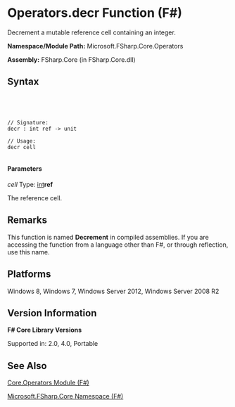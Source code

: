 # Operators.decr Function (F#)

Decrement a mutable reference cell containing an integer.

**Namespace/Module Path:** Microsoft.FSharp.Core.Operators

**Assembly:** FSharp.Core (in FSharp.Core.dll)


## Syntax



```




// Signature:
decr : int ref -> unit

// Usage:
decr cell


```





#### Parameters
*cell*
Type: [int](http://msdn.microsoft.com/en-us/library/025d5455-3622-4ea5-9573-3ecbd4ee1375)**ref**


The reference cell.




## Remarks
This function is named **Decrement** in compiled assemblies. If you are accessing the function from a language other than F#, or through reflection, use this name.


## Platforms
Windows 8, Windows 7, Windows Server 2012, Windows Server 2008 R2


## Version Information
**F# Core Library Versions**

Supported in: 2.0, 4.0, Portable




## See Also
[Core.Operators Module &#40;F&#35;&#41;](Core.Operators-Module-%5BFSharp%5D.md)

[Microsoft.FSharp.Core Namespace &#40;F&#35;&#41;](Microsoft.FSharp.Core-Namespace-%5BFSharp%5D.md)

